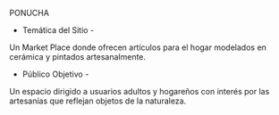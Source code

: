 PONUCHA

- Temática del Sitio -

Un Market Place donde ofrecen artículos para el hogar modelados en cerámica y pintados artesanalmente.

- Público Objetivo -

Un espacio dirigido a usuarios adultos y hogareños con interés por las artesanías que reflejan objetos de la naturaleza.